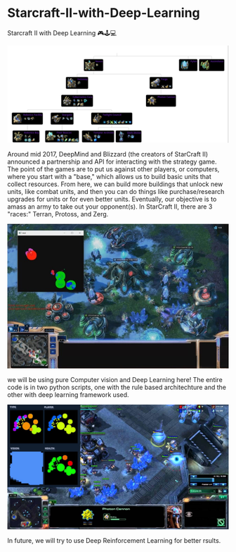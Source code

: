 # Starcraft-II-with-Deep-Learning
Starcraft II with Deep Learning 🎮🕹️💻

![](b.png)

Around mid 2017, DeepMind and Blizzard (the creators of StarCraft II) announced a partnership and API for interacting with the strategy game. The point of the games are to put us against other players, or computers, where you start with a "base," which allows us to build basic units that collect resources. From here, we can build more buildings that unlock new units, like combat units, and then you can do things like purchase/research upgrades for units or for even better units. Eventually, our objective is to amass an army to take out your opponent(s). In StarCraft II, there are 3 "races:" Terran, Protoss, and Zerg. 

![](c.jpg)

we will be using pure Computer vision and Deep Learning here! The entire code is in two python scripts, one with the rule based architechture and the other with deep learning framework used.

![](a.jpg)

In future, we will try to use Deep Reinforcement Learning for better rsults.
